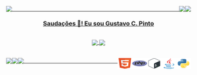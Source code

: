 <div align="center">
  <a href="https://www.reddit.com/r/unixporn/"><img align="left" src="https://img.shields.io/badge/unixporn ❤️-56347C?style=for-the-badge&logo=linux&logoColor=white"/>
  <a href="mailto:gustavocastag32@gmail.com"><img align="right" src="https://img.shields.io/badge/Gmail-D14836?style=for-the-badge&logo=gmail&logoColor=white"/>
  <a href="https://www.instagram.com/gusta.castag"><img align="right" src="https://img.shields.io/badge/Instagram-E4405F?style=for-the-badge&logo=instagram&logoColor=white"/>
</div><hr>
 
<div align="center">
  <h3>Saudações 🖖! Eu sou Gustavo C. Pinto</h3></br>
  <img height="190em" align="center" src="https://github-readme-streak-stats.herokuapp.com/?user=Gubriel&theme=transparent" />
  <img height="190em" align="center" src="https://github-readme-stats.vercel.app/api/top-langs/?username=Gubriel&theme=transparent" />
</div></br>

<div align="center"></br>
  <a href="https://developer.android.com/"><img align="left" src="https://img.shields.io/badge/Android_Studio-107C10?style=for-the-badge&logo=android-studio&logoColor=white" target="_blank" /></a>
  <a href="https://www.djangoproject.com/"><img align="left" src="https://img.shields.io/badge/Django-092E20?style=for-the-badge&logo=django&logoColor=green" target="_blank" /></a>
  <a href="https://laravel.com/"><img align="left" src="https://img.shields.io/badge/Laravel-FF2D20?style=for-the-badge&logo=laravel&logoColor=white" target="_blank" /></a>
  <img align="right" height="30" width="40" src="https://raw.githubusercontent.com/devicons/devicon/master/icons/python/python-original.svg" />
  <img align="right" height="30" width="40" src="https://raw.githubusercontent.com/devicons/devicon/master/icons/java/java-original.svg" />
  <img align="right" height="30" width="40" src="https://raw.githubusercontent.com/devicons/devicon/master/icons/bash/bash-original.svg" />
  <img align="right" height="30" width="40" src="https://raw.githubusercontent.com/devicons/devicon/master/icons/php/php-original.svg" />
  <img align="right" height="30" width="40" src="https://raw.githubusercontent.com/devicons/devicon/master/icons/html5/html5-original.svg" />
</div><hr>
